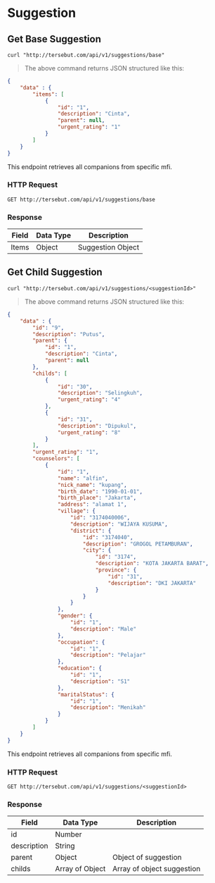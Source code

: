 
# Suggestion

## Get Base Suggestion

```shell
curl "http://tersebut.com/api/v1/suggestions/base"
```

> The above command returns JSON structured like this:

```json
{
	"data" : {
        "items": [
			{
				"id": "1",
				"description": "Cinta",
				"parent": null,
				"urgent_rating": "1"
			}
		]
	}
}
```

This endpoint retrieves all companions from specific mfi.

### HTTP Request

`GET http://tersebut.com/api/v1/suggestions/base`



### Response

Field | Data Type | Description
--------- | ------- | -----------
Items | Object | Suggestion Object



## Get Child Suggestion

```shell
curl "http://tersebut.com/api/v1/suggestions/<suggestionId>"
```

> The above command returns JSON structured like this:

```json
{
	"data" : {
		"id": "9",
		"description": "Putus",
		"parent": {
			"id": "1",
			"description": "Cinta",
			"parent": null
		},
		"childs": [ 
			{
				"id": "30",
				"description": "Selingkuh",
				"urgent_rating": "4"
			},
			{
				"id": "31",
				"description": "Dipukul",
				"urgent_rating": "8"
			}
		],
		"urgent_rating": "1",
		"counselors": [
			{
				"id": "1",
				"name": "alfin",
				"nick_name": "kupang",
				"birth_date": "1990-01-01",
				"birth_place": "Jakarta",
				"address": "alamat 1",
				"village": {
					"id": "3174040006",
					"description": "WIJAYA KUSUMA",
					"district": {
						"id": "3174040",
						"description": "GROGOL PETAMBURAN",
						"city": {
							"id": "3174",
							"description": "KOTA JAKARTA BARAT",
							"province": {
								"id": "31",
								"description": "DKI JAKARTA"
							}
						}
					}
				},
				"gender": {
					"id": "1",
					"description": "Male"
				},
				"occupation": {
					"id": "1",
					"description": "Pelajar"
				},
				"education": {
					"id": "1",
					"description": "S1"
				},
				"maritalStatus": {
					"id": "1",
					"description": "Menikah"
				}
			}
		]
	}
}
```

This endpoint retrieves all companions from specific mfi.

### HTTP Request

`GET http://tersebut.com/api/v1/suggestions/<suggestionId>`



### Response

Field | Data Type | Description
--------- | ------- | -----------
id | Number | 
description | String | 
parent | Object | Object of suggestion
childs | Array of Object | Array of object suggestion


